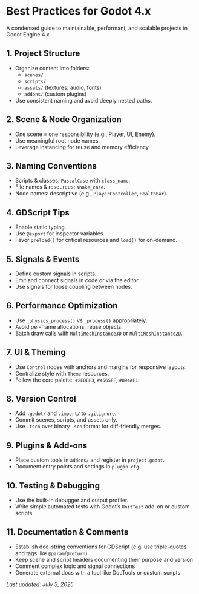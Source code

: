 # Best Practices for Godot 4.x

A condensed guide to maintainable, performant, and scalable projects in Godot Engine 4.x.

## 1. Project Structure
- Organize content into folders:  
  - `scenes/`  
  - `scripts/`  
  - `assets/` (textures, audio, fonts)  
  - `addons/` (custom plugins)  
- Use consistent naming and avoid deeply nested paths.

## 2. Scene & Node Organization
- One scene = one responsibility (e.g., Player, UI, Enemy).  
- Use meaningful root node names.  
- Leverage instancing for reuse and memory efficiency.

## 3. Naming Conventions
- Scripts & classes: `PascalCase` with `class_name`.  
- File names & resources: `snake_case`.  
- Node names: descriptive (e.g., `PlayerController`, `HealthBar`).

## 4. GDScript Tips
- Enable static typing.  
- Use `@export` for inspector variables.  
- Favor `preload()` for critical resources and `load()` for on-demand.

## 5. Signals & Events
- Define custom signals in scripts.  
- Emit and connect signals in code or via the editor.  
- Use signals for loose coupling between nodes.

## 6. Performance Optimization
- Use `_physics_process()` vs `_process()` appropriately.  
- Avoid per-frame allocations; reuse objects.  
- Batch draw calls with `MultiMeshInstance3D` or `MultiMeshInstance2D`.

## 7. UI & Theming
- Use `Control` nodes with anchors and margins for responsive layouts.  
- Centralize style with `Theme` resources.  
- Follow the core palette: `#2EDBF3`, `#4565FF`, `#B94AF1`.

## 8. Version Control
- Add `.godot/` and `.import/` to `.gitignore`.  
- Commit scenes, scripts, and assets only.  
- Use `.tscn` over binary `.scn` format for diff-friendly merges.

## 9. Plugins & Add-ons
- Place custom tools in `addons/` and register in `project.godot`.  
- Document entry points and settings in `plugin.cfg`.

## 10. Testing & Debugging
- Use the built-in debugger and output profiler.  
- Write simple automated tests with Godot’s `UnitTest` add-on or custom scripts.

## 11. Documentation & Comments
- Establish doc-string conventions for GDScript (e.g. use triple-quotes and tags like `@param`/`@return`)
- Keep scene and script headers documenting their purpose and version
- Comment complex logic and signal connections
- Generate external docs with a tool like DocTools or custom scripts

_Last updated: July 3, 2025_
